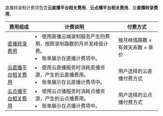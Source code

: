 直播转录制计费项包含**云直播平台相关费用**、**云点播平台相关费用**、及**直播转录费用**。

| 费用组成  | 计费说明  | 付费方式  |
| ----------------- | ----------------- | ----------------- |
| [直播转录费用](https://cloud.tencent.com/document/product/267/34175#.E7.9B.B4.E6.92.AD.E5.BD.95.E5.88.B6) | <li/>使用直播云端录制服务产生的费用，按照录制路数的月并发峰值计费。<li/>账单展示在直播计费项中。 | 按月峰值路数 × 有效天系数 × 单价 |
| [云直播平台相关费用](https://cloud.tencent.com/document/product/267/34175) | <li/>使用云直播服务时消耗直播资源，产生的云直播费用。<li/>账单展示在云直播计费项中。 | 用户选择的云直播付费方式         |
| [云点播平台相关费用](https://cloud.tencent.com/document/product/266/2838) | <li/>使用云点播服务时消耗点播资源，产生的云点播费用。<li/>账单展示在点播计费项中。 | 用户选择的云点播付费方式         |

